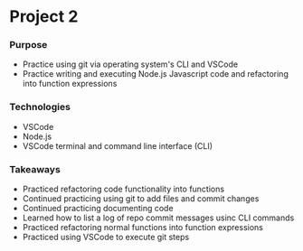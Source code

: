 # Project 2

### Purpose
- Practice using git via operating system's CLI and VSCode
- Practice writing and executing Node.js Javascript code and refactoring into function expressions 

### Technologies
- VSCode
- Node.js
- VSCode terminal and command line interface (CLI)

### Takeaways
- Practiced refactoring code functionality into functions 
- Continued practicing using git to add files and commit changes 
- Continued practicing documenting code 
- Learned how to list a log of repo commit messages usinc CLI commands 
- Practiced refactoring normal functions into function expressions 
- Practiced using VSCode to execute git steps 
